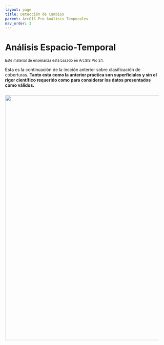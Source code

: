 ```yaml
---
layout: page
title: Detección de Cambios
parent: ArcGIS Pro Análisis Temporales
nav_order: 3
---
```


# Análisis Espacio-Temporal

<sup>Este material de enseñanza está basado en ArcGIS Pro 3.1.</sup>

Esta es la continuación de la lección anterior sobre clasificación de coberturas. **Tanto esta como la anterior práctica son superficiales y sin el rigor científico requerido como para considerar los datos presentados como válidos.**

<p align="center">
<img src="../images/arcgis-change/01_fig6.jpg" vspace="10" width="800">
</p>
